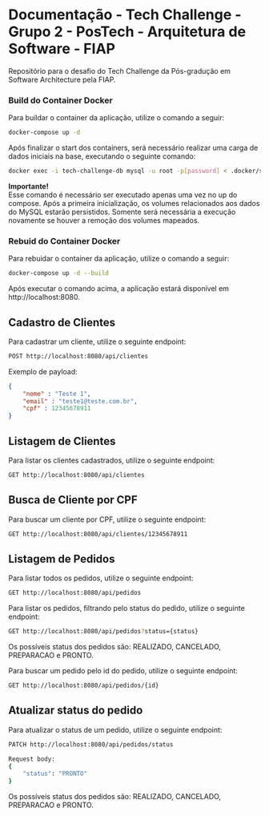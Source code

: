 # Documentação - Tech Challenge - Grupo 2 - PosTech - Arquitetura de Software - FIAP 
Repositório para o desafio do Tech Challenge da Pós-gradução em Software Architecture pela FIAP.

### Build do Container Docker
Para buildar o container da aplicação, utilize o comando a seguir:

```sh
docker-compose up -d
```

Após finalizar o start dos containers, será necessário realizar uma carga de dados iniciais na base, executando o seguinte comando:

```sh
docker exec -i tech-challenge-db mysql -u root -p[password] < .docker/seeds/load-data.sql
```

**Importante!**<br/>
Esse comando é necessário ser executado apenas uma vez no up do compose. Após a primeira inicialização, os volumes relacionados aos dados do MySQL estarão persistidos. Somente será necessária a execução novamente se houver a remoção dos volumes mapeados.

### Rebuid do Container Docker
Para rebuidar o container da aplicação, utilize o comando a seguir:

```sh
docker-compose up -d --build
```

Após executar o comando acima, a aplicação estará disponível em http://localhost:8080.


## Cadastro de Clientes
Para cadastrar um cliente, utilize o seguinte endpoint:

```sh
POST http://localhost:8080/api/clientes
```

Exemplo de payload:

```json
{
    "nome" : "Teste 1",
    "email" : "teste1@teste.com.br",
    "cpf" : 12345678911
}
```

## Listagem de Clientes

Para listar os clientes cadastrados, utilize o seguinte endpoint:

```sh
GET http://localhost:8080/api/clientes
```

## Busca de Cliente por CPF

Para buscar um cliente por CPF, utilize o seguinte endpoint:

```sh
GET http://localhost:8080/api/clientes/12345678911
```

## Listagem de Pedidos

Para listar todos os pedidos, utilize o seguinte endpoint:

```sh
GET http://localhost:8080/api/pedidos
```

Para listar os pedidos, filtrando pelo status do pedido, utilize o seguinte endpoint:

```sh
GET http://localhost:8080/api/pedidos?status={status}
```

Os possíveis status dos pedidos são: REALIZADO, CANCELADO, PREPARACAO e PRONTO.

Para buscar um pedido pelo id do pedido, utilize o seguinte endpoint:

```sh
GET http://localhost:8080/api/pedidos/{id}
```

## Atualizar status do pedido

Para atualizar o status de um pedido, utilize o seguinte endpoint:

```sh
PATCH http://localhost:8080/api/pedidos/status

Request body: 
{
    "status": "PRONTO"
}
```

Os possíveis status dos pedidos são: REALIZADO, CANCELADO, PREPARACAO e PRONTO.
